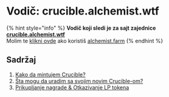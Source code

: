 # Vodič: crucible.alchemist.wtf

{% hint style="info" %}
**Vodič koji sledi je za sajt zajednice** [**crucible.alchemist.wtf**](https://crucible.alchemist.wtf/)  
Molim te [klikni ovde](../guides-alchemist.farm/) ako koristiš [alchemist.farm](https://alchemist.farm/)
{% endhint %}

## Sadržaj

1. [Kako da mintujem Crucible?](https://app.gitbook.com/@alchemist-docs/s/mist/v/serbian/crucible/guides-crucible.alchemist.wtf/how-do-i-mint-a-crucible)
2. [Šta mogu da uradim sa svojim novim Crucible-om?](https://app.gitbook.com/@alchemist-docs/s/mist/v/serbian/crucible/guides-crucible.alchemist.wtf/what-can-i-do-with-my-new-crucible)
3. [Prikupljanje nagrade & Otkazivanje LP tokena](https://app.gitbook.com/@alchemist-docs/s/mist/v/serbian/crucible/guides-crucible.alchemist.wtf/claiming-rewards-and-unsubscribing-your-lp)

